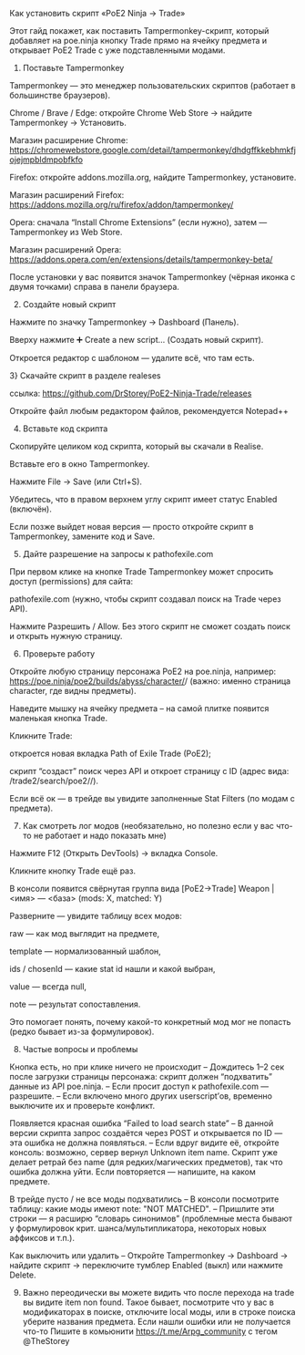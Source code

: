 Как установить скрипт «PoE2 Ninja → Trade»

Этот гайд покажет, как поставить Tampermonkey-скрипт, который добавляет на poe.ninja кнопку Trade прямо на ячейку предмета и открывает PoE2 Trade с уже подставленными модами.

1) Поставьте Tampermonkey

Tampermonkey — это менеджер пользовательских скриптов (работает в большинстве браузеров).

Chrome / Brave / Edge: откройте Chrome Web Store → найдите Tampermonkey → Установить.

Магазин расширение Chrome: https://chromewebstore.google.com/detail/tampermonkey/dhdgffkkebhmkfjojejmpbldmpobfkfo

Firefox: откройте addons.mozilla.org, найдите Tampermonkey, установите.

Магазин расширений Firefox: https://addons.mozilla.org/ru/firefox/addon/tampermonkey/

Opera: сначала “Install Chrome Extensions” (если нужно), затем — Tampermonkey из Web Store.

Магазин расширений Opera: https://addons.opera.com/en/extensions/details/tampermonkey-beta/

После установки у вас появится значок Tampermonkey (чёрная иконка с двумя точками) справа в панели браузера.

2) Создайте новый скрипт

Нажмите по значку Tampermonkey → Dashboard (Панель).

Вверху нажмите ➕ Create a new script… (Создать новый скрипт).

Откроется редактор с шаблоном — удалите всё, что там есть.

3} Скачайте скрипт в разделе realeses

ссылка: https://github.com/DrStorey/PoE2-Ninja-Trade/releases

Откройте файл любым редактором файлов, рекомендуется Notepad++

4) Вставьте код скрипта

Скопируйте целиком код скрипта, который вы скачали в Realise.

Вставьте его в окно Tampermonkey.

Нажмите File → Save (или Ctrl+S).

Убедитесь, что в правом верхнем углу скрипт имеет статус Enabled (включён).

Если позже выйдет новая версия — просто откройте скрипт в Tampermonkey, замените код и Save.

5) Дайте разрешение на запросы к pathofexile.com

При первом клике на кнопке Trade Tampermonkey может спросить доступ (permissions) для сайта:

pathofexile.com (нужно, чтобы скрипт создавал поиск на Trade через API).

Нажмите Разрешить / Allow. Без этого скрипт не сможет создать поиск и открыть нужную страницу.

6) Проверьте работу

Откройте любую страницу персонажа PoE2 на poe.ninja, например:
https://poe.ninja/poe2/builds/abyss/character/<account>/<charname>
(важно: именно страница character, где видны предметы).

Наведите мышку на ячейку предмета – на самой плитке появится маленькая кнопка Trade.

Кликните Trade:

откроется новая вкладка Path of Exile Trade (PoE2);

скрипт “создаст” поиск через API и откроет страницу с ID (адрес вида: /trade2/search/poe2/<league>/<id>).

Если всё ок — в трейде вы увидите заполненные Stat Filters (по модам с предмета).

7) Как смотреть лог модов (необязательно, но полезно если у вас что-то не работает и надо показать мне)

Нажмите F12 (Открыть DevTools) → вкладка Console.

Кликните кнопку Trade ещё раз.

В консоли появится свёрнутая группа вида
[PoE2→Trade] Weapon | <имя> — <база> (mods: X, matched: Y)

Разверните — увидите таблицу всех модов:

raw — как мод выглядит на предмете,

template — нормализованный шаблон,

ids / chosenId — какие stat id нашли и какой выбран,

value — всегда null,

note — результат сопоставления.

Это помогает понять, почему какой-то конкретный мод мог не попасть (редко бывает из-за формулировок).

8) Частые вопросы и проблемы

Кнопка есть, но при клике ничего не происходит
– Дождитесь 1–2 сек после загрузки страницы персонажа: скрипт должен “подхватить” данные из API poe.ninja.
– Если просит доступ к pathofexile.com — разрешите.
– Если включено много других userscript’ов, временно выключите их и проверьте конфликт.

Появляется красная ошибка “Failed to load search state”
– В данной версии скрипта запрос создаётся через POST и открывается по ID — эта ошибка не должна появляться.
– Если вдруг видите её, откройте консоль: возможно, сервер вернул Unknown item name. Скрипт уже делает ретрай без name (для редких/магических предметов), так что ошибка должна уйти. Если повторяется — напишите, на каком предмете.

В трейде пусто / не все моды подхватились
– В консоли посмотрите таблицу: какие моды имеют note: "NOT MATCHED".
– Пришлите эти строки — я расширю “словарь синонимов” (проблемные места бывают у формулировок крит. шанса/мультипликатора, некоторых новых аффиксов и т.п.).

Как выключить или удалить
– Откройте Tampermonkey → Dashboard → найдите скрипт → переключите тумблер Enabled (выкл) или нажмите Delete.

9) Важно переодически вы можете видить что после перехода на trade вы видите item non found.
Такое бывает, посмотрите что у вас в модификаторах в поиске, отключите local моды, или в строке поиска уберите названия предмета.
Если нашли ошибки или не получается что-то Пишите в комьюнити https://t.me/Arpg_community с тегом @TheStorey
